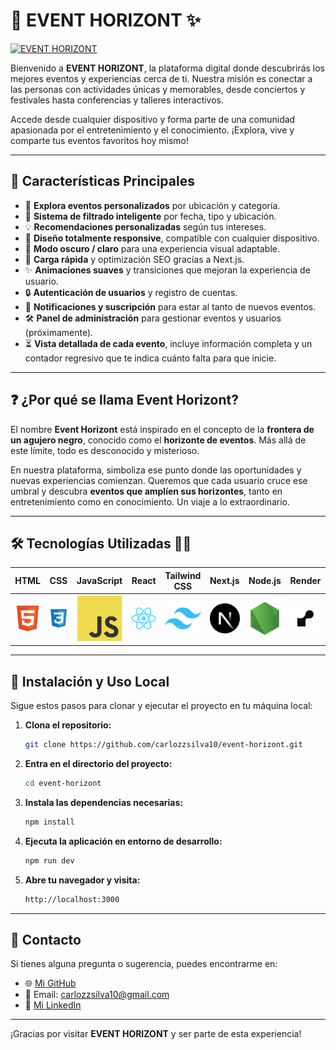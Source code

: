 # 🎉 EVENT HORIZONT ✨

[![EVENT HORIZONT](./public/preview-event-horizont.png)](https://event-horizont.netlify.app/)

Bienvenido a **EVENT HORIZONT**, la plataforma digital donde descubrirás los mejores eventos y experiencias cerca de ti. Nuestra misión es conectar a las personas con actividades únicas y memorables, desde conciertos y festivales hasta conferencias y talleres interactivos.

Accede desde cualquier dispositivo y forma parte de una comunidad apasionada por el entretenimiento y el conocimiento. ¡Explora, vive y comparte tus eventos favoritos hoy mismo!

---

## 🌟 Características Principales

- 🎫 **Explora eventos personalizados** por ubicación y categoría.
- 📅 **Sistema de filtrado inteligente** por fecha, tipo y ubicación.
- 💡 **Recomendaciones personalizadas** según tus intereses.
- 📱 **Diseño totalmente responsive**, compatible con cualquier dispositivo.
- 🌙 **Modo oscuro / claro** para una experiencia visual adaptable.
- 🚀 **Carga rápida** y optimización SEO gracias a Next.js.
- ✨ **Animaciones suaves** y transiciones que mejoran la experiencia de usuario.
- 🔒 **Autenticación de usuarios** y registro de cuentas.
- 📨 **Notificaciones y suscripción** para estar al tanto de nuevos eventos.
- 🛠️ **Panel de administración** para gestionar eventos y usuarios (próximamente).
- ⏳ **Vista detallada de cada evento**, incluye información completa y un contador regresivo que te indica cuánto falta para que inicie.

---

## ❓ ¿Por qué se llama Event Horizont?

El nombre **Event Horizont** está inspirado en el concepto de la **frontera de un agujero negro**, conocido como el **horizonte de eventos**. Más allá de este límite, todo es desconocido y misterioso.

En nuestra plataforma, simboliza ese punto donde las oportunidades y nuevas experiencias comienzan. Queremos que cada usuario cruce ese umbral y descubra **eventos que amplíen sus horizontes**, tanto en entretenimiento como en conocimiento.
Un viaje a lo extraordinario.

---

## 🛠️ Tecnologías Utilizadas 👨‍💻


| HTML | CSS | JavaScript | React | Tailwind CSS | Next.js | Node.js | Render |
|------|-----|------------|-------|--------------|--------|---------|--------|
| ![HTML](https://raw.githubusercontent.com/devicons/devicon/master/icons/html5/html5-original.svg) | ![CSS](https://raw.githubusercontent.com/devicons/devicon/master/icons/css3/css3-original.svg) | ![JavaScript](https://raw.githubusercontent.com/devicons/devicon/master/icons/javascript/javascript-original.svg) | ![React](https://raw.githubusercontent.com/devicons/devicon/master/icons/react/react-original.svg) | ![TailwindCSS](https://raw.githubusercontent.com/devicons/devicon/master/icons/tailwindcss/tailwindcss-original.svg) | ![Next.js](https://raw.githubusercontent.com/devicons/devicon/master/icons/nextjs/nextjs-original.svg) | ![Node.js](https://raw.githubusercontent.com/devicons/devicon/master/icons/nodejs/nodejs-original.svg) | ![Render](./public/assets/render.png) |

---

## 🚀 Instalación y Uso Local

Sigue estos pasos para clonar y ejecutar el proyecto en tu máquina local:

1. **Clona el repositorio:**

   ```bash
   git clone https://github.com/carlozzsilva10/event-horizont.git
   ```

2. **Entra en el directorio del proyecto:**

   ```bash
   cd event-horizont
   ```

3. **Instala las dependencias necesarias:**

   ```bash
   npm install
   ```

4. **Ejecuta la aplicación en entorno de desarrollo:**

   ```bash
   npm run dev
   ```

5. **Abre tu navegador y visita:**

   ```bash
   http://localhost:3000
   ```

---

## 📩 Contacto

Si tienes alguna pregunta o sugerencia, puedes encontrarme en:

- 🌐 [Mi GitHub](https://github.com/carlozzsilva10)
- 📧 Email: [carlozzsilva10@gmail.com](mailto:carlozzsilva10@gmail.com)
- 💼 [Mi LinkedIn](https://www.linkedin.com/in/carlos-eduardo-silva-bustamante-b6084528b?utm_source=share&utm_campaign=share_via&utm_content=profile&utm_medium=android_app)

---

¡Gracias por visitar **EVENT HORIZONT** y ser parte de esta experiencia!